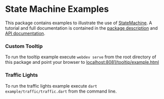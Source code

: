 # State Machine Examples

This package contains examples to illustrate the use of [StateMachine](https://github.com/renggli/dart-statemachine). A tutorial and full documentation is contained in the [package description](https://pub.dartlang.org/packages/statemachine) and [API documentation](https://pub.dartlang.org/documentation/statemachine/latest/).

### Custom Tooltip

To run the tooltip example execute `webdev serve` from the root directory of this package and point your browser to [localhost:8081/tooltip/example.html](http://localhost:8081/tooltip/example.html)

### Traffic Lights

To run the traffic lights example execute `dart example/traffic/traffic.dart` from the command line.